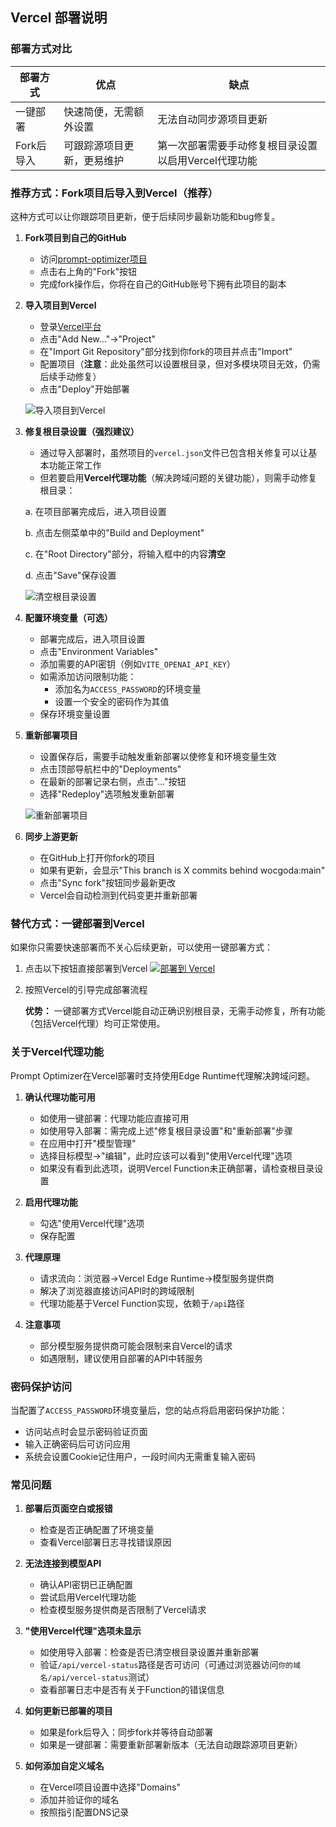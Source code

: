 ## Vercel 部署说明

### 部署方式对比

| 部署方式 | 优点 | 缺点 |
|---------|------|------|
| 一键部署 | 快速简便，无需额外设置 | 无法自动同步源项目更新 |
| Fork后导入 | 可跟踪源项目更新，更易维护 | 第一次部署需要手动修复根目录设置以启用Vercel代理功能 |

### 推荐方式：Fork项目后导入到Vercel（推荐）

这种方式可以让你跟踪项目更新，便于后续同步最新功能和bug修复。

1. **Fork项目到自己的GitHub**
   - 访问[prompt-optimizer项目](https://github.com/wocgoda/prompt-optimizer)
   - 点击右上角的"Fork"按钮
   - 完成fork操作后，你将在自己的GitHub账号下拥有此项目的副本

2. **导入项目到Vercel**
   - 登录[Vercel平台](https://vercel.com/)
   - 点击"Add New..."→"Project"
   - 在"Import Git Repository"部分找到你fork的项目并点击"Import"
   - 配置项目（**注意**：此处虽然可以设置根目录，但对多模块项目无效，仍需后续手动修复）
   - 点击"Deploy"开始部署

   ![导入项目到Vercel](../images/vercel/import.png)

3. **修复根目录设置（强烈建议）**
   - 通过导入部署时，虽然项目的`vercel.json`文件已包含相关修复可以让基本功能正常工作
   - 但若要启用**Vercel代理功能**（解决跨域问题的关键功能），则需手动修复根目录：
   
   a. 在项目部署完成后，进入项目设置
   
   b. 点击左侧菜单中的"Build and Deployment"
   
   c. 在"Root Directory"部分，将输入框中的内容**清空**
   
   d. 点击"Save"保存设置
   
   ![清空根目录设置](../images/vercel/setting.png)

4. **配置环境变量（可选）**
   - 部署完成后，进入项目设置
   - 点击"Environment Variables"
   - 添加需要的API密钥（例如`VITE_OPENAI_API_KEY`）
   - 如需添加访问限制功能：
     - 添加名为`ACCESS_PASSWORD`的环境变量
     - 设置一个安全的密码作为其值
   - 保存环境变量设置

5. **重新部署项目**
   - 设置保存后，需要手动触发重新部署以使修复和环境变量生效
   - 点击顶部导航栏中的"Deployments"
   - 在最新的部署记录右侧，点击"..."按钮
   - 选择"Redeploy"选项触发重新部署
   
   ![重新部署项目](../images/vercel/redeploy.png)

6. **同步上游更新**
   - 在GitHub上打开你fork的项目
   - 如果有更新，会显示"This branch is X commits behind wocgoda:main"
   - 点击"Sync fork"按钮同步最新更改
   - Vercel会自动检测到代码变更并重新部署

### 替代方式：一键部署到Vercel

如果你只需要快速部署而不关心后续更新，可以使用一键部署方式：

1. 点击以下按钮直接部署到Vercel
   [![部署到 Vercel](https://vercel.com/button)](https://vercel.com/new/clone?repository-url=https%3A%2F%2Fgithub.com%2Fwocgoda%2Fprompt-optimizer)

2. 按照Vercel的引导完成部署流程
   
   **优势：** 一键部署方式Vercel能自动正确识别根目录，无需手动修复，所有功能（包括Vercel代理）均可正常使用。

### 关于Vercel代理功能

Prompt Optimizer在Vercel部署时支持使用Edge Runtime代理解决跨域问题。

1. **确认代理功能可用**
   - 如使用一键部署：代理功能应直接可用
   - 如使用导入部署：需完成上述"修复根目录设置"和"重新部署"步骤
   - 在应用中打开"模型管理"
   - 选择目标模型->"编辑"，此时应该可以看到"使用Vercel代理"选项
   - 如果没有看到此选项，说明Vercel Function未正确部署，请检查根目录设置

2. **启用代理功能**
   - 勾选"使用Vercel代理"选项
   - 保存配置

3. **代理原理**
   - 请求流向：浏览器→Vercel Edge Runtime→模型服务提供商
   - 解决了浏览器直接访问API时的跨域限制
   - 代理功能基于Vercel Function实现，依赖于`/api`路径

4. **注意事项**
   - 部分模型服务提供商可能会限制来自Vercel的请求
   - 如遇限制，建议使用自部署的API中转服务

### 密码保护访问

当配置了`ACCESS_PASSWORD`环境变量后，您的站点将启用密码保护功能：
- 访问站点时会显示密码验证页面
- 输入正确密码后可访问应用
- 系统会设置Cookie记住用户，一段时间内无需重复输入密码

### 常见问题

1. **部署后页面空白或报错**
   - 检查是否正确配置了环境变量
   - 查看Vercel部署日志寻找错误原因

2. **无法连接到模型API**
   - 确认API密钥已正确配置
   - 尝试启用Vercel代理功能
   - 检查模型服务提供商是否限制了Vercel请求

3. **"使用Vercel代理"选项未显示**
   - 如使用导入部署：检查是否已清空根目录设置并重新部署
   - 验证`/api/vercel-status`路径是否可访问（可通过浏览器访问`你的域名/api/vercel-status`测试）
   - 查看部署日志中是否有关于Function的错误信息

4. **如何更新已部署的项目**
   - 如果是fork后导入：同步fork并等待自动部署
   - 如果是一键部署：需要重新部署新版本（无法自动跟踪源项目更新）

5. **如何添加自定义域名**
   - 在Vercel项目设置中选择"Domains"
   - 添加并验证你的域名
   - 按照指引配置DNS记录
